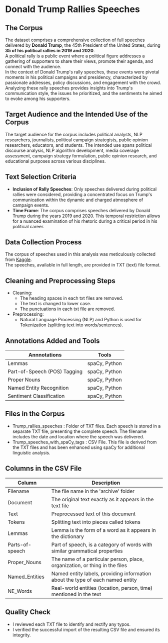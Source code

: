 # Donald Trump Rallies Speeches

## The Corpus
The dataset comprises a comprehensive collection of full speeches delivered by **Donald Trump**, the 45th President of the United States, during **35 of his political rallies in 2019 and 2020**.  
A political rally is a public event where a political figure addresses a gathering of supporters to share their views, promote their agenda, and connect with the audience.  
In the context of Donald Trump's rally speeches, these events were pivotal moments in his political campaigns and presidency, characterized by passionate addresses, policy discussions, and engagement with the crowd. Analyzing these rally speeches provides insights into Trump's communication style, the issues he prioritized, and the sentiments he aimed to evoke among his supporters.
## Target Audience and the Intended Use of the Corpus
The target audience for the corpus includes political analysts, NLP researchers, journalists, political campaign strategists, public opinion researchers, educators, and students. The intended use spans political discourse analysis, NLP algorithm development, media coverage assessment, campaign strategy formulation, public opinion research, and educational purposes across various disciplines.  
## Text Selection Criteria
- **Inclusion of Rally Speeches**: Only speeches delivered during political rallies were considered, providing a concentrated focus on Trump's communication within the dynamic and charged atmosphere of campaign events.  
- **Time Frame**: The corpus comprises speeches delivered by Donald Trump during the years 2019 and 2020. This temporal restriction allows for a nuanced examination of his rhetoric during a critical period in his political career.
## Data Collection Process
The corpus of speeches used in this analysis was meticulously collected from [Kaggle](https://www.kaggle.com/datasets/christianlillelund/donald-trumps-rallies).  
The speeches, available in full length, are provided in TXT (text) file format. 
## Cleaning and Preprocessing Steps
- Cleaning:
  - The heading spaces in each txt files are removed.
  - The text is changed to lower case.
  - The punctuations in each txt file are removed.
- Preprocessing:
  - Natural Language Processing (NLP) and Python is used for Tokenization (splitting text into words/sentences).  
## Annotations Added and Tools
| Annnotations                 | Tools           |
|------------------------------|-----------------|
| Lemmas                       | spaCy, Python   |
| Part-of-Speech (POS) Tagging | spaCy, Python   |
| Proper Nouns                 | spaCy, Python   |
| Named Entity Recognition     | spaCy, Python   |
| Sentiment Classification     | spaCy, Python   |

## Files in the Corpus
- Trump_rallies_speeches : Folder of TXT files. Each speech is stored in a separate TXT file, presenting the complete speech. The filename includes the date and location where the speech was delivered.
- Trump_speeches_with_spaCy_tags : CSV File. This file is derived from the TXT files and has been enhanced using spaCy for additional linguistic analysis.
## Columns in the CSV File
| Column           | Description                                              |
|------------------|----------------------------------------------------------|
| Filename         | The file name in the 'archive' folder                    |
| Document         | The original text exactly as it appears in the text file|
| Text             | Preprocessed text of this document                       |
| Tokens           | Splitting text into pieces called tokens                 |
| Lemmas           | Lemma is the form of a word as it appears in the dictionary|
| Parts-of-speech  | Part of speech, is a category of words with similar grammatical properties|
| Proper_Nouns     | The name of a particular person, place, organization, or thing in the files| 
| Named_Entities   | Named entity labels, providing information about the type of each named entity|
| NE_Words         | Real-world entities (location, person, time) mentioned in the text|

## Quality Check
- I reviewed each TXT file to identify and rectify any typos.
- I verified the successful import of the resulting CSV file and ensured its integrity.
